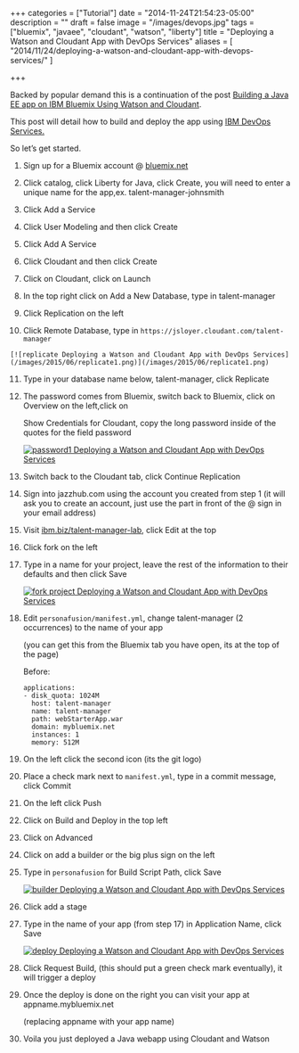 +++
categories = ["Tutorial"]
date = "2014-11-24T21:54:23-05:00"
description = ""
draft = false
image = "/images/devops.jpg"
tags = ["bluemix", "javaee", "cloudant", "watson", "liberty"]
title = "Deploying a Watson and Cloudant App with DevOps Services"
aliases = [
    "2014/11/24/deploying-a-watson-and-cloudant-app-with-devops-services/"
]

+++

Backed by popular demand this is a continuation of the post [Building a Java EE app on IBM Bluemix Using Watson and Cloudant](/post/building-a-java-ee-app-on-ibm-bluemix-using-watson-and-cloudant/).

This post will detail how to build and deploy the app using [IBM DevOps Services.](http://jazzhub.com)

So let’s get started.
<!-- more -->




  1. Sign up for a Bluemix account @ [bluemix.net](http://bluemix.net/)


  2. Click catalog, click Liberty for Java, click Create, you will need to enter a unique name for the app,ex. talent-manager-johnsmith


  3. Click Add a Service


  4. Click User Modeling and then click Create


  5. Click Add A Service


  6. Click Cloudant and then click Create


  7. Click on Cloudant, click on Launch


  8. In the top right click on Add a New Database, type in talent-manager


  9. Click Replication on the left


  10. Click Remote Database, type in `https://jsloyer.cloudant.com/talent-manager`


    [![replicate Deploying a Watson and Cloudant App with DevOps Services](/images/2015/06/replicate1.png)](/images/2015/06/replicate1.png)

11. Type in your database name below, talent-manager, click Replicate

12. The password comes from Bluemix, switch back to Bluemix, click on Overview on the left,click on

    Show Credentials for Cloudant, copy the long password inside of the quotes for the field password

    [![password1 Deploying a Watson and Cloudant App with DevOps Services](/images/2015/06/password11.png)](/images/2015/06/password11.png)

13. Switch back to the Cloudant tab, click Continue Replication

14. Sign into jazzhub.com using the account you created from step 1 (it will ask you to create an account, just use the part in front of the @ sign in your email address)

15. Visit [ibm.biz/talent-manager-lab](http://ibm.biz/talent-manager-lab), click Edit at the top

16. Click fork on the left

17. Type in a name for your project, leave the rest of the information to their defaults and then click Save

    [![fork project Deploying a Watson and Cloudant App with DevOps Services](https://developer.ibm.com/bluemix/wp-content/uploads/sites/20/2014/11/fork-project.png)](https://developer.ibm.com/bluemix/wp-content/uploads/sites/20/2014/11/fork-project.png)
18. Edit `personafusion/manifest.yml`, change talent-manager (2 occurrences) to the name of your app

    (you can get this from the Bluemix tab you have open, its at the top of the page)

    Before:

        applications:
        - disk_quota: 1024M
          host: talent-manager
          name: talent-manager
          path: webStarterApp.war
          domain: mybluemix.net
          instances: 1
          memory: 512M



19. On the left click the second icon (its the git logo)

20. Place a check mark next to `manifest.yml`, type in a commit message, click Commit

21. On the left click Push

22. Click on Build and Deploy in the top left

23. Click on Advanced

24. Click on add a builder or the big plus sign on the left

25. Type in `personafusion` for Build Script Path, click Save

    [![builder Deploying a Watson and Cloudant App with DevOps Services](/images/2015/06/builder.png)](/images/2015/06/builder.png)

26. Click add a stage

27. Type in the name of your app (from step 17) in Application Name, click Save

    [![deploy Deploying a Watson and Cloudant App with DevOps Services](/images/2015/06/deploy.png)](/images/2015/06/deploy.png)

28. Click Request Build, (this should put a green check mark eventually), it will trigger a deploy

29. Once the deploy is done on the right you can visit your app at appname.mybluemix.net

    (replacing appname with your app name)

30. Voila you just deployed a Java webapp using Cloudant and Watson
